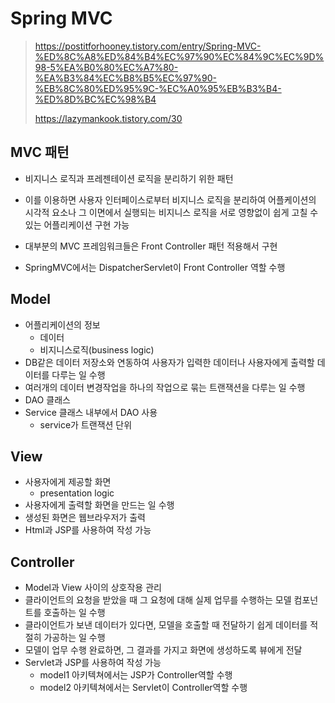 # Spring MVC

> https://postitforhooney.tistory.com/entry/Spring-MVC-%ED%8C%A8%ED%84%B4%EC%97%90%EC%84%9C%EC%9D%98-5%EA%B0%80%EC%A7%80-%EA%B3%84%EC%B8%B5%EC%97%90-%EB%8C%80%ED%95%9C-%EC%A0%95%EB%B3%B4-%ED%8D%BC%EC%98%B4
>
> https://lazymankook.tistory.com/30

## MVC 패턴

- 비지니스 로직과 프레젠테이션 로직을 분리하기 위한 패턴
- 이를 이용하면 사용자 인터페이스로부터 비지니스 로직을 분리하여 어플케이션의 시각적 요소나 그 이면에서 실행되는 비지니스 로직을 서로 영향없이 쉽게 고칠 수 있는 어플리케이션 구현 가능

- 대부분의 MVC 프레임워크들은 Front Controller 패턴 적용해서 구현
- SpringMVC에서는 DispatcherServlet이 Front Controller 역할 수행

## Model

- 어플리케이션의 정보 
  - 데이터
  - 비지니스로직(business logic)
- DB같은 데이터 저장소와 연동하여 사용자가 입력한 데이터나 사용자에게 출력할 데이터를 다루는 일 수행
- 여러개의 데이터 변경작업을 하나의 작업으로 묶는 트랜잭션을 다루는 일 수행
- DAO 클래스
- Service 클래스 내부에서 DAO 사용
  - service가 트랜잭션 단위

## View

- 사용자에게 제공할 화면
  - presentation logic
- 사용자에게 출력할 화면을 만드는 일 수행
- 생성된 화면은 웹브라우저가 출력
- Html과 JSP를 사용하여 작성 가능

## Controller

- Model과 View 사이의 상호작용 관리
- 클라이언트의 요청을 받았을 때 그 요청에 대해 실제 업무를 수행하는 모델 컴포넌트를 호출하는 일 수행
- 클라이언트가 보낸 데이터가 있다면, 모델을 호출할 때 전달하기 쉽게 데이터를 적절히 가공하는 일 수행
- 모델이 업무 수행 완료하면, 그 결과를 가지고 화면에 생성하도록 뷰에게 전달
- Servlet과 JSP를 사용하여 작성 가능
  - model1 아키텍쳐에서는 JSP가 Controller역할 수행
  - model2 아키텍쳐에서는 Servlet이 Controller역할 수행





